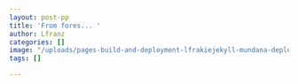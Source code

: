 ```yaml
---
layout: post-pp
title: 'From fores... '
author: Lfranz
categories: []
image: "/uploads/pages-build-and-deployment-lfrakiejekyll-mundana-deploy-493e454-google-chrome.jpg"
tags: []

---
```

